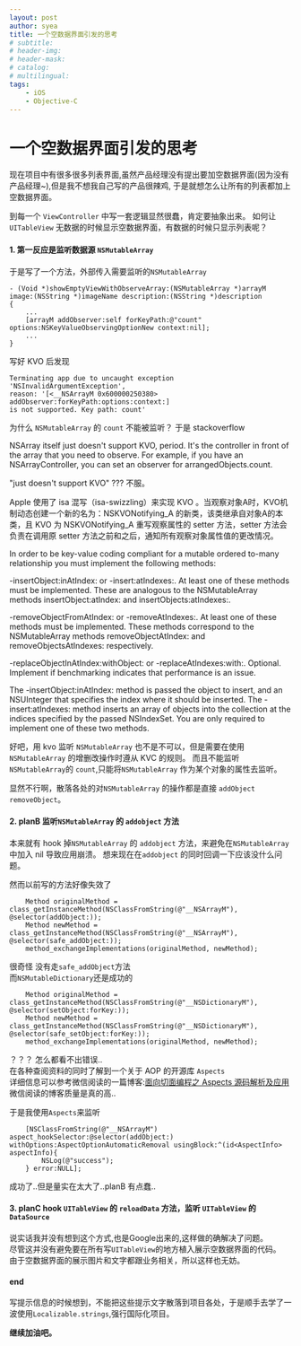 ```yaml
---
layout: post
author: syea
title: 一个空数据界面引发的思考
# subtitle:
# header-img: 
# header-mask:  
# catalog: 
# multilingual: 
tags:
    - iOS
    - Objective-C
---
```


#  一个空数据界面引发的思考

现在项目中有很多很多列表界面,虽然产品经理没有提出要加空数据界面(因为没有产品经理~),但是我不想我自己写的产品很辣鸡,
于是就想怎么让所有的列表都加上空数据界面。

到每一个 `ViewController` 中写一套逻辑显然很蠢，肯定要抽象出来。
如何让 `UITableView` 无数据的时候显示空数据界面，有数据的时候只显示列表呢？

#### 1. 第一反应是监听数据源 `NSMutableArray`

于是写了一个方法，外部传入需要监听的`NSMutableArray`

```
- (Void *)showEmptyViewWithObserveArray:(NSMutableArray *)arrayM image:(NSString *)imageName description:(NSString *)description
{
    ...
    [arrayM addObserver:self forKeyPath:@"count" options:NSKeyValueObservingOptionNew context:nil];
    ...
}
```

写好 KVO 后发现 
```
Terminating app due to uncaught exception 'NSInvalidArgumentException', 
reason: '[<__NSArrayM 0x600000250380> addObserver:forKeyPath:options:context:]
is not supported. Key path: count'
```

为什么 `NSMutableArray` 的 `count` 不能被监听？
于是 stackoverflow
>
NSArray itself just doesn't support KVO, period. It's the controller in front of the array that you need to observe. For example, if you have an NSArrayController, you can set an observer for arrangedObjects.count.
>

"just doesn't support KVO" ??? 不服。

>
Apple 使用了 isa 混写（isa-swizzling）来实现 KVO 。当观察对象A时，KVO机制动态创建一个新的名为：NSKVONotifying_A 的新类，该类继承自对象A的本类，且 KVO 为 NSKVONotifying_A 重写观察属性的 setter 方法，setter 方法会负责在调用原 setter 方法之前和之后，通知所有观察对象属性值的更改情况。
>

>
In order to be key-value coding compliant for a mutable ordered to-many relationship you must implement the following methods:
>
-insertObject:in<Key>AtIndex: or -insert<Key>:atIndexes:. At least one of these methods must be implemented. These are analogous to the NSMutableArray methods insertObject:atIndex: and insertObjects:atIndexes:.
>
-removeObjectFrom<Key>AtIndex: or -remove<Key>AtIndexes:. At least one of these methods must be implemented. These methods correspond to the NSMutableArray methods removeObjectAtIndex: and removeObjectsAtIndexes: respectively.
>
-replaceObjectIn<Key>AtIndex:withObject: or -replace<Key>AtIndexes:with<Key>:. Optional. Implement if benchmarking indicates that performance is an issue.
>
The -insertObject:in<Key>AtIndex: method is passed the object to insert, and an NSUInteger that specifies the index where it should be inserted. The -insert<Key>:atIndexes: method inserts an array of objects into the collection at the indices specified by the passed NSIndexSet. You are only required to implement one of these two methods.
>

好吧，用 kvo 监听 `NSMutableArray` 也不是不可以，但是需要在使用 `NSMutableArray` 的增删改操作时遵从 KVC 的规则。
而且不能监听`NSMutableArray`的 `count`,只能将`NSMutableArray` 作为某个对象的属性去监听。

显然不行啊，散落各处的对`NSMutableArray` 的操作都是直接 `addObject` `removeObject`。


#### 2. planB 监听`NSMutableArray` 的 `addobject` 方法

本来就有 hook 掉`NSMutableArray` 的 `addobject` 方法，来避免在`NSMutableArray`中加入 nil 导致应用崩溃。
想来现在在`addobject` 的同时回调一下应该没什么问题。<br />

然而以前写的方法好像失效了
```
    Method originalMethod = class_getInstanceMethod(NSClassFromString(@"__NSArrayM"), @selector(addObject:));
    Method newMethod = class_getInstanceMethod(NSClassFromString(@"__NSArrayM"), @selector(safe_addObject:));
    method_exchangeImplementations(originalMethod, newMethod);
```

很奇怪 没有走`safe_addObject`方法<br/>
而`NSMutableDictionary`还是成功的<br/>
```
    Method originalMethod = class_getInstanceMethod(NSClassFromString(@"__NSDictionaryM"), @selector(setObject:forKey:));
    Method newMethod = class_getInstanceMethod(NSClassFromString(@"__NSDictionaryM"), @selector(safe_setObject:forKey:));
    method_exchangeImplementations(originalMethod, newMethod);
```

？？？ 怎么都看不出错误..<br />
在各种查阅资料的同时了解到一个关于 AOP 的开源库 `Aspects`<br />
详细信息可以参考微信阅读的一篇博客:[面向切面编程之 Aspects 源码解析及应用](http://wereadteam.github.io/2016/06/30/Aspects/)<br />
微信阅读的博客质量是真的高..

于是我使用`Aspects`来监听
```
    [NSClassFromString(@"__NSArrayM") aspect_hookSelector:@selector(addObject:) withOptions:AspectOptionAutomaticRemoval usingBlock:^(id<AspectInfo> aspectInfo){
        NSLog(@"success");
    } error:NULL];
```
成功了..但是量实在太大了..planB 有点蠢..

#### 3. planC hook `UITableView` 的 `reloadData` 方法，监听 `UITableView` 的 `DataSource`

说实话我并没有想到这个方式,也是Google出来的,这样做的确解决了问题。<br />
尽管这并没有避免要在所有写`UITableView`的地方植入展示空数据界面的代码。<br />
由于空数据界面的展示图片和文字都跟业务相关，所以这样也无妨。<br />

#### end

写提示信息的时候想到，不能把这些提示文字散落到项目各处，于是顺手去学了一波使用`Localizable.strings`,强行国际化项目。

**继续加油吧。**
